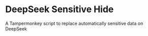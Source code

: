 # DeepSeek Sensitive Hide
 A Tampermonkey script to replace automatically sensitive data on DeepSeek
